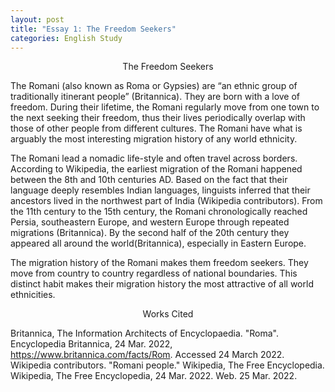 ```yaml
---
layout: post
title: "Essay 1: The Freedom Seekers"
categories: English Study
---
```


<p style="text-align: center;">The Freedom Seekers</p>

The Romani (also known as Roma or Gypsies) are “an ethnic group of traditionally itinerant people” (Britannica). They are born with a love of freedom. During their lifetime, the Romani regularly move from one town to the next seeking their freedom, thus their lives periodically overlap with those of other people from different cultures. The Romani have what is arguably the most interesting migration history of any world ethnicity. 

The Romani lead a nomadic life-style and often travel across borders. According to Wikipedia, the earliest migration of the Romani happened between the 8th and 10th centuries AD. Based on the fact that their language deeply resembles Indian languages, linguists inferred that their ancestors lived in the northwest part of India (Wikipedia contributors). From the 11th century to the 15th century, the Romani chronologically reached Persia, southeastern Europe, and western Europe through repeated migrations (Britannica). By the second half of the 20th century they appeared all around the world(Britannica), especially in Eastern Europe. 

The migration history of the Romani makes them freedom seekers. They move from country to country regardless of national boundaries. This distinct habit makes their migration history the most attractive of all world ethnicities.




<p style="text-align: center;">Works Cited</p>

Britannica, The Information Architects of Encyclopaedia. "Roma". Encyclopedia Britannica, 24 Mar. 2022, https://www.britannica.com/facts/Rom. Accessed 24 March 2022.
Wikipedia contributors. "Romani people." Wikipedia, The Free Encyclopedia. Wikipedia, The Free Encyclopedia, 24 Mar. 2022. Web. 25 Mar. 2022.
